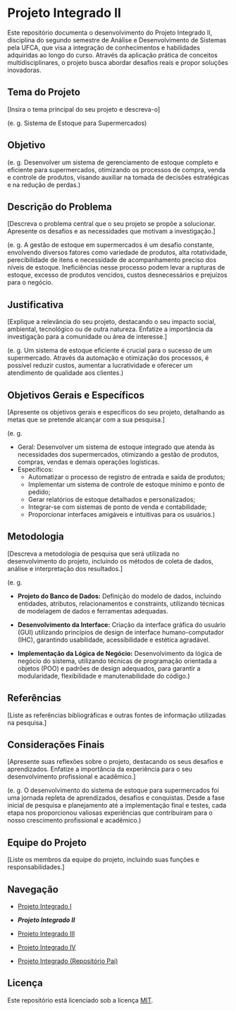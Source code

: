 # Projeto Integrado II
Este repositório documenta o desenvolvimento do Projeto Integrado  II, disciplina do segundo semestre de Análise e Desenvolvimento de Sistemas pela UFCA, que visa a integração de conhecimentos e habilidades adquiridas ao longo do curso. Através da aplicação prática de conceitos multidisciplinares, o projeto busca abordar desafios reais e propor soluções inovadoras.

## Tema do Projeto
[Insira o tema principal do seu projeto e descreva-o]

(e. g. Sistema de Estoque para Supermercados)

## Objetivo
(e. g. Desenvolver um sistema de gerenciamento de estoque completo e eficiente para supermercados, otimizando os processos de compra, venda e controle de produtos, visando auxiliar na tomada de decisões estratégicas e na redução de perdas.)

## Descrição do Problema
[Descreva o problema central que o seu projeto se propõe a solucionar. Apresente os desafios e as necessidades que motivam a investigação.]

(e. g. A gestão de estoque em supermercados é um desafio constante, envolvendo diversos fatores como variedade de produtos, alta rotatividade, perecibilidade de itens e necessidade de acompanhamento preciso dos níveis de estoque. Ineficiências nesse processo podem levar a rupturas de estoque, excesso de produtos vencidos, custos desnecessários e prejuízos para o negócio.

## Justificativa

[Explique a relevância do seu projeto, destacando o seu impacto social, ambiental, tecnológico ou de outra natureza. Enfatize a importância da investigação para a comunidade ou área de interesse.]

(e. g. Um sistema de estoque eficiente é crucial para o sucesso de um supermercado. Através da automação e otimização dos processos, é possível reduzir custos, aumentar a lucratividade e oferecer um atendimento de qualidade aos clientes.)

## Objetivos Gerais e Específicos

[Apresente os objetivos gerais e específicos do seu projeto, detalhando as metas que se pretende alcançar com a sua pesquisa.]

(e. g. 
* Geral: Desenvolver um sistema de estoque integrado que atenda às necessidades dos supermercados, otimizando a gestão de produtos, compras, vendas e demais operações logísticas.
* Específicos:
  * Automatizar o processo de registro de entrada e saída de produtos;
  * Implementar um sistema de controle de estoque mínimo e ponto de pedido;
  * Gerar relatórios de estoque detalhados e personalizados;
  * Integrar-se com sistemas de ponto de venda e contabilidade;
  * Proporcionar interfaces amigáveis e intuitivas para os usuários.)

## Metodologia

[Descreva a metodologia de pesquisa que será utilizada no desenvolvimento do projeto, incluindo os métodos de coleta de dados, análise e interpretação dos resultados.]

(e. g. 
* **Projeto do Banco de Dados:**
  Definição do modelo de dados, incluindo entidades, atributos, relacionamentos e constraints, utilizando técnicas de modelagem de dados e ferramentas adequadas.

* **Desenvolvimento da Interface:**
  Criação da interface gráfica do usuário (GUI) utilizando princípios de design de interface humano-computador (IHC), garantindo usabilidade, acessibilidade e estética agradável.

* **Implementação da Lógica de Negócio:**
  Desenvolvimento da lógica de negócio do sistema, utilizando técnicas de programação orientada a objetos (POO) e padrões de design adequados, para garantir a modularidade, flexibilidade e manutenabilidade do código.)

## Referências

[Liste as referências bibliográficas e outras fontes de informação utilizadas na pesquisa.]

## Considerações Finais

[Apresente suas reflexões sobre o projeto, destacando os seus desafios e aprendizados. Enfatize a importância da experiência para o seu desenvolvimento profissional e acadêmico.]

(e. g. O desenvolvimento do sistema de estoque para supermercados foi uma jornada repleta de aprendizados, desafios e conquistas. Desde a fase inicial de pesquisa e planejamento até a implementação final e testes, cada etapa nos proporcionou valiosas experiências que contribuíram para o nosso crescimento profissional e acadêmico.)

## Equipe do Projeto

[Liste os membros da equipe do projeto, incluindo suas funções e responsabilidades.]

## Navegação
* [Projeto Integrado I](https://github.com/seu-user/PI-I)

* ***Projeto Integrado II***

* [Projeto Integrado III](https://github.com/seu-user/PI-III)

* [Projeto Integrado IV](https://github.com/seu-user/PI-IV)

* [Projeto Integrado (Repositório Pai)](https://github.com/devitruvius/ADS-integrated-project)

## Licença

Este repositório está licenciado sob a licença [MIT](https://choosealicense.com/licenses/mit/).
